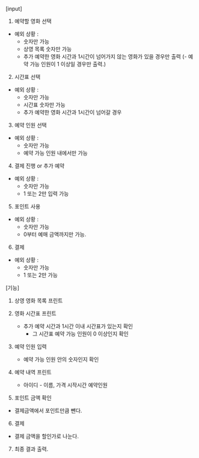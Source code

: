 [input]
1. 예약할 영화 선택
 - 예외 상황 : 
 	- 숫자만 가능
 	- 상영 목록 숫자만 가능
 	- 추가 예약한 영화 시간과 1시간이 넘어가지 않는 영화가 있을 경우만 출력
 	(- 예약 가능 인원이 1 이상일 경우만 출력.)
 2. 시간표 선택
 - 예외 상황 : 
 	- 숫자만 가능
 	- 시간표 숫자만 가능
 	- 추가 예약한 영화 시간과 1시간이 넘어갈 경우
 3. 예약 인원 선택
 - 예외 상황 : 
 	- 숫자만 가능
 	- 예약 가능 인원 내에서만 가능
4. 결제 진행 or 추가 예약
- 예외 상황 : 
	- 숫자만 가능
	- 1 또는 2만 입력 가능
5. 포인트 사용
- 예외 상황 : 
	- 숫자만 가능
	- 0부터 예매 금액까지만 가능.
6. 결제
- 예외 상황 : 
	- 숫자만 가능
	- 1 또는 2만 가능


[기능]
1. 상영 영화 목록 프린트
2. 영화 시간표 프린트
	- 추가 예약 시간과 1시간 이내 시간표가 있는지 확인
		- 그 시간표 예약 가능 인원이 0 이상인지 확인
3. 예약 인원 입력
	- 예약 가능 인원 안의 숫자인지 확인
4. 예약 내역 프린트
	- 아이디 - 이름, 가격
	시작시간
	예약인원

5. 포인트 금액 확인
 - 결제금액에서 포인트만큼 뺀다.
6. 결제
 - 결제 금액을 할인가로 나눈다.
7. 최종 결과 출력.